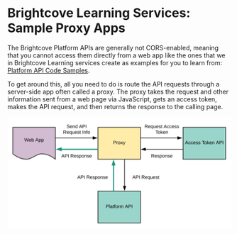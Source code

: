 # Brightcove Learning Services: Sample Proxy Apps

The Brightcove Platform APIs are generally not CORS-enabled, meaning that you cannot access them directly from a web app like the ones that we in Brightcove Learning services create as examples for you to learn from: [Platform API Code Samples](https://support.brightcove.com/platform-api-code-samples).

To get around this, all you need to do is route the API requests through a server-side app often called a proxy. The proxy takes the request and other information sent from a web page via JavaScript, gets an access token, makes the API request, and then returns the response to the calling page.

![Proxy Archtecture Diagram](./images/ProxyArchitecture.svg)
